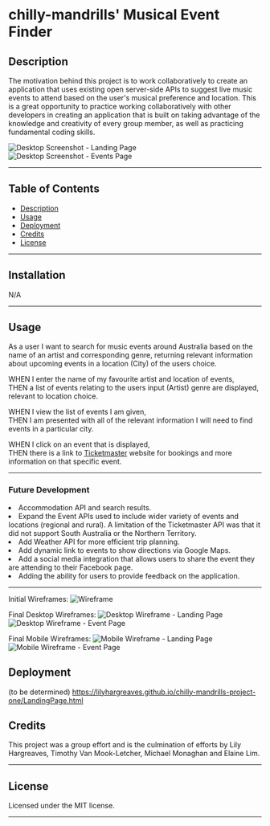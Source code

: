 # chilly-mandrills' Musical Event Finder
## Description

The motivation behind this project is to work collaboratively to create an application that uses existing open server-side APIs to suggest live music events to attend based on the user's musical preference and location. This is a great opportunity to practice working collaboratively with other developers in creating an application that is built on taking advantage of the knowledge and creativity of every group member, as well as practicing fundamental coding skills.

![Desktop Screenshot - Landing Page](./assets/images/screenshot-1.png)
![Desktop Screenshot - Events Page](./assets/images/screenshot-2.png)

***
## Table of Contents

- [Description](#description)
- [Usage](#usage)
- [Deployment](#deployment)
- [Credits](#credits)
- [License](#license)

***

## Installation

N/A
***
## Usage

As a user I want to search for music events around Australia based on the name of an artist and corresponding genre, returning relevant information about upcoming events in a location (City) of the users choice.

WHEN I enter the name of my favourite artist and location of events,<br>
THEN a list of events relating to the users input (Artist) genre are displayed, relevant to location choice.<br>

WHEN I view the list of events I am given,<br>
THEN I am presented with all of the relevant information I will need to find events in a particular city.<br>

WHEN I click on an event that is displayed,<br>
THEN there is a link to [Ticketmaster](https://www.ticketmaster.com.au/) website for bookings and more information on that specific event.<br>
***

### Future Development
<li>Accommodation API and search results.</li>
<li>Expand the Event APIs used to include wider variety of events and locations (regional and rural). A limitation of the Ticketmaster API was that it did not support South Australia or the Northern Territory.</li>
<li>Add Weather API for more efficient trip planning.</li>
<li>Add dynamic link to events to show directions via Google Maps.</li>
<li>Add a social media integration that allows users to share the event they are attending to their Facebook page.</li>
<li>Adding the ability for users to provide feedback on the application.</li>


***

Initial Wireframes:
![Wireframe](./assets/images/wireframe.jpg)

Final Desktop Wireframes:
![Desktop Wireframe - Landing Page](./assets/images/desktop-wireframe-1.png)
![Desktop Wireframe - Event Page](./assets/images/desktop-wireframe-2.png)

Final Mobile Wireframes:
![Mobile Wireframe - Landing Page](./assets/images/mobile-wireframe-1.png)
![Mobile Wireframe - Event Page](./assets/images/mobile-wireframe-2.png)

## Deployment

(to be determined)
https://lilyhargreaves.github.io/chilly-mandrills-project-one/LandingPage.html

## Credits

This project was a group effort and is the culmination of efforts by Lily Hargreaves, Timothy Van Mook-Letcher, Michael Monaghan and Elaine Lim.
***
## License

Licensed under the MIT license.
***
